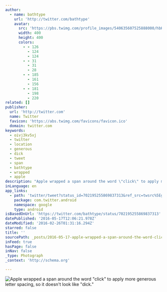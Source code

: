 ```yaml
---
author:
  - name: bathtype
    url: 'http://twitter.com/bathtype'
    avatar:
      src: 'https://pbs.twimg.com/profile_images/540635607525888000/hbK8RKMB_400x400.jpeg'
      width: 400
      height: 400
      colors:
        - - 126
          - 124
          - 124
        - - 31
          - 31
          - 28
        - - 185
          - 161
          - 156
        - - 181
          - 198
          - 220
related: []
publisher:
  url: 'http://twitter.com'
  name: Twitter
  favicon: 'https://abs.twimg.com/favicons/favicon.ico'
  domain: twitter.com
keywords:
  - oivj3kv5xj
  - twitter
  - location
  - generous
  - dick
  - tweet
  - span
  - bathtype
  - wrapped
  - apple
description: "Apple wrapped a span around the word \"click\" to apply more generous letter spacing, so it doesn't look like \"dick.\""
inLanguage: en
app_links:
  - path: 'twitter/tweet?status_id=702195255869837313&ref_src=twsrc%5Egoogle%7Ctwcamp%5Eandroidseo%7Ctwgr%5Estatus%7Ctwterm%5E702195255869837313'
    package: com.twitter.android
    namespace: google
    type: android
isBasedOnUrl: 'https://twitter.com/bathtype/status/702195255869837313'
datePublished: '2016-05-17T12:06:21.978Z'
dateModified: '2016-02-26T01:31:16.294Z'
starred: false
title: ''
sourcePath: _posts/2016-05-17-apple-wrapped-a-span-around-the-word-click-to-apply-more-g.md
inFeed: true
hasPage: false
inNav: false
_type: Photograph
_context: 'http://schema.org'

---
```

![Apple wrapped a span around the word "click" to apply more generous letter spacing&comma; so it doesn't look like "dick&period;"](https://pbs.twimg.com/media/Cb6y3RLWwAA7vWs.png:large)
